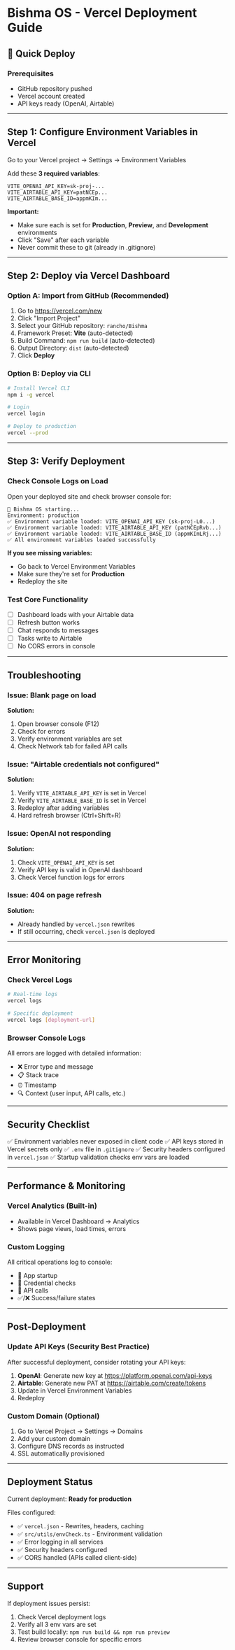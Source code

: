 # Bishma OS - Vercel Deployment Guide

## 🚀 Quick Deploy

### Prerequisites
- GitHub repository pushed
- Vercel account created
- API keys ready (OpenAI, Airtable)

---

## Step 1: Configure Environment Variables in Vercel

Go to your Vercel project → Settings → Environment Variables

Add these **3 required variables**:

```
VITE_OPENAI_API_KEY=sk-proj-...
VITE_AIRTABLE_API_KEY=patNCEp...
VITE_AIRTABLE_BASE_ID=appmKIm...
```

**Important:**
- Make sure each is set for **Production**, **Preview**, and **Development** environments
- Click "Save" after each variable
- Never commit these to git (already in .gitignore)

---

## Step 2: Deploy via Vercel Dashboard

### Option A: Import from GitHub (Recommended)

1. Go to https://vercel.com/new
2. Click "Import Project"
3. Select your GitHub repository: `rancho/Bishma`
4. Framework Preset: **Vite** (auto-detected)
5. Build Command: `npm run build` (auto-detected)
6. Output Directory: `dist` (auto-detected)
7. Click **Deploy**

### Option B: Deploy via CLI

```bash
# Install Vercel CLI
npm i -g vercel

# Login
vercel login

# Deploy to production
vercel --prod
```

---

## Step 3: Verify Deployment

### Check Console Logs on Load

Open your deployed site and check browser console for:

```
🚀 Bishma OS starting...
Environment: production
✅ Environment variable loaded: VITE_OPENAI_API_KEY (sk-proj-L0...)
✅ Environment variable loaded: VITE_AIRTABLE_API_KEY (patNCEpRvb...)
✅ Environment variable loaded: VITE_AIRTABLE_BASE_ID (appmKImLRj...)
✅ All environment variables loaded successfully
```

**If you see missing variables:**
- Go back to Vercel Environment Variables
- Make sure they're set for **Production**
- Redeploy the site

### Test Core Functionality

- [ ] Dashboard loads with your Airtable data
- [ ] Refresh button works
- [ ] Chat responds to messages
- [ ] Tasks write to Airtable
- [ ] No CORS errors in console

---

## Troubleshooting

### Issue: Blank page on load

**Solution:**
1. Open browser console (F12)
2. Check for errors
3. Verify environment variables are set
4. Check Network tab for failed API calls

### Issue: "Airtable credentials not configured"

**Solution:**
1. Verify `VITE_AIRTABLE_API_KEY` is set in Vercel
2. Verify `VITE_AIRTABLE_BASE_ID` is set in Vercel
3. Redeploy after adding variables
4. Hard refresh browser (Ctrl+Shift+R)

### Issue: OpenAI not responding

**Solution:**
1. Check `VITE_OPENAI_API_KEY` is set
2. Verify API key is valid in OpenAI dashboard
3. Check Vercel function logs for errors

### Issue: 404 on page refresh

**Solution:**
- Already handled by `vercel.json` rewrites
- If still occurring, check `vercel.json` is deployed

---

## Error Monitoring

### Check Vercel Logs

```bash
# Real-time logs
vercel logs

# Specific deployment
vercel logs [deployment-url]
```

### Browser Console Logs

All errors are logged with detailed information:
- ❌ Error type and message
- 📋 Stack trace
- ⏰ Timestamp
- 🔍 Context (user input, API calls, etc.)

---

## Security Checklist

✅ Environment variables never exposed in client code
✅ API keys stored in Vercel secrets only
✅ `.env` file in `.gitignore`
✅ Security headers configured in `vercel.json`
✅ Startup validation checks env vars are loaded

---

## Performance & Monitoring

### Vercel Analytics (Built-in)
- Available in Vercel Dashboard → Analytics
- Shows page views, load times, errors

### Custom Logging
All critical operations log to console:
- 🚀 App startup
- 🔑 Credential checks
- 📡 API calls
- ✅/❌ Success/failure states

---

## Post-Deployment

### Update API Keys (Security Best Practice)

After successful deployment, consider rotating your API keys:

1. **OpenAI**: Generate new key at https://platform.openai.com/api-keys
2. **Airtable**: Generate new PAT at https://airtable.com/create/tokens
3. Update in Vercel Environment Variables
4. Redeploy

### Custom Domain (Optional)

1. Go to Vercel Project → Settings → Domains
2. Add your custom domain
3. Configure DNS records as instructed
4. SSL automatically provisioned

---

## Deployment Status

Current deployment: **Ready for production**

Files configured:
- ✅ `vercel.json` - Rewrites, headers, caching
- ✅ `src/utils/envCheck.ts` - Environment validation
- ✅ Error logging in all services
- ✅ Security headers configured
- ✅ CORS handled (APIs called client-side)

---

## Support

If deployment issues persist:
1. Check Vercel deployment logs
2. Verify all 3 env vars are set
3. Test build locally: `npm run build && npm run preview`
4. Review browser console for specific errors
